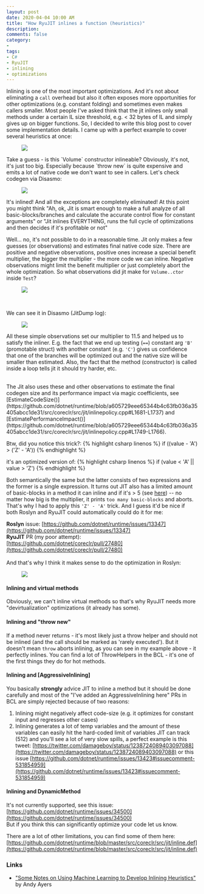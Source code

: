 ```yaml
---
layout: post
date: 2020-04-04 10:00 AM
title: "How RyuJIT inlines a function (heuristics)"
description: 
comments: false
category: 
-
tags:
- C#
- RyuJIT
- inlining
- optimizations
---
```


Inlining is one of the most important optimizations. And it's not about eliminating a `call` overhead
but also it often exposes more opportunities for other optimizations (e.g. constant folding) and sometimes even makes callers
smaller. Most people I've asked think that the jit inlines only small methods under a certain IL size threshold, e.g. < 32 bytes of IL and simply gives up on bigger functions.
So, I decided to write this blog post to cover some implementation details. I came up with a perfect example to cover several heuristics at once:
<figure>
	<img src="/images/inline/raw.png" />
</figure>
Take a guess - is this `Volume` constructor inlineable? Obviously, it's not, it's just too big. Especially because `throw new`
is quite expensive and emits a lot of native code we don't want to see in callers. Let's check codegen via Disasmo:

<figure>
	<img src="/images/inline/codegen1.png" />
</figure>

It's inlined! And all the exceptions are completely eliminated! At this point you might think "Ah, ok, Jit is
smart enough to make a full analyze of all basic-blocks/branches and calculate the accurate control flow for constant arguments" or
"Jit inlines EVERYTHING, runs the full cycle of optimizations and then decides if it's profitable or not"

Well... no, it's not possible to do in a reasonable time. Jit only makes a few guesses (or observations) and estimates final native code size. There are positive and negative observations, positive ones increase a special benefit multiplier, the bigger the multiplier - the more code we can inline. Negative observations might limit the benefit multiplier or just completely abort the whole optimization. So what observations did jit make for `Volume..ctor` inside `Test`?

<figure>
	<img src="/images/inline/heuristics.png" />
</figure>

<br/>

We can see it in Disasmo (JitDump log):

<figure>
	<img src="/images/inline/bm.png" />
</figure>

All these simple observations set our multiplier to 11.5 and helped us to satisfy the inliner. E.g. the fact that we end up testing (`==`) constant arg `'B'` (promotable struct) with another constant (e.g. `'C'`) gives us confidence that one of the branches will
be optimized out and the native size will be smaller than estimated. Also, the fact that the method (constructor) is called inside a loop tells jit
it should try harder, etc.


<br/>
The Jit also uses these and other observations to estimate the final codegen size and its performance impact via magic coefficients, see
[EstimateCodeSize()](https://github.com/dotnet/runtime/blob/a605729eee65344b4c63fb036a35405abcc1de31/src/coreclr/src/jit/inlinepolicy.cpp#L1681-L1737) and [EstimatePerformanceImpact()](https://github.com/dotnet/runtime/blob/a605729eee65344b4c63fb036a35405abcc1de31/src/coreclr/src/jit/inlinepolicy.cpp#L1749-L1766).

Btw, did you notice this trick?:
{% highlight csharp linenos %}
if ((value - 'A') > ('Z' - 'A'))
{% endhighlight %}

it's an optimized version of:
{% highlight csharp linenos %}
if (value < 'A' || value > 'Z')
{% endhighlight %}

Both semantically the same but the latter consists of two expressions and the former is a single expression. It turns out JIT also has a limited amount of basic-blocks in a method it can inline and if it's > 5 (see [here](https://github.com/dotnet/runtime/blob/a605729eee65344b4c63fb036a35405abcc1de31/src/coreclr/src/jit/inlinepolicy.cpp#L492-L495)) -- no matter how big is the multiplier, it prints `too many basic-blocks` and aborts. That's why I had to apply this `'Z' - 'A'` trick. And I guess it'd be nice if both Roslyn and RyuJIT could automatically could do it for me:

**Roslyn** issue: [https://github.com/dotnet/runtime/issues/13347](https://github.com/dotnet/runtime/issues/13347)<br/>
**RyuJIT** PR (my poor attempt): [https://github.com/dotnet/coreclr/pull/27480](https://github.com/dotnet/coreclr/pull/27480)<br/><br/> 
And that's why I think it makes sense to do the optimization in Roslyn:

<figure>
	<img src="/images/inline/roslyn.png"/>
</figure>

#### Inlining and virtual methods
Obviously, we can't inline virtual methods so that's why RyuJIT needs more "devirtualization" optimizations (it already has some).

#### Inlining and "throw new"
If a method never returns - it's most likely just a throw helper and should not be inlined (and the call should be marked as 'rarely executed'). But it doesn't mean `throw` aborts inlining, as you can see in my example above - it perfectly inlines. You can find a lot of ThrowHelpers in the BCL - it's one of the first things they do for hot methods.

#### Inlining and [AggressiveInlining]
You basically __strongly__ advice JIT to inline a method but it should be done carefully and most of the "I've added an AggressiveInlining here" PRs in BCL are simply rejected because of two reasons:
1) Inlining might negatively affect code-size (e.g. it optimizes for constant input and regresses other cases)
2) Inlining generates a lot of temp variables and the amount of these variables can easily hit the hard-coded limit of variables JIT can track (512) and you'll see a lot of very slow spills, a perfect example is this tweet: [https://twitter.com/damageboy/status/1238724089403097088](https://twitter.com/damageboy/status/1238724089403097088) or this issue [https://github.com/dotnet/runtime/issues/13423#issuecomment-531854959](https://github.com/dotnet/runtime/issues/13423#issuecomment-531854959)

#### Inlining and DynamicMethod
It's not currently supported, see this issue: [https://github.com/dotnet/runtime/issues/34500](https://github.com/dotnet/runtime/issues/34500)<br/>
But if you think this can significantly optimize your code let us know.

There are a lot of other limitations, you can find some of them here: [https://github.com/dotnet/runtime/blob/master/src/coreclr/src/jit/inline.def](https://github.com/dotnet/runtime/blob/master/src/coreclr/src/jit/inline.def)

### Links
* ["Some Notes on Using Machine Learning to Develop Inlining Heuristics"](https://github.com/AndyAyersMS/PerformanceExplorer/blob/master/notes/notes-aug-2016.md) by Andy Ayers